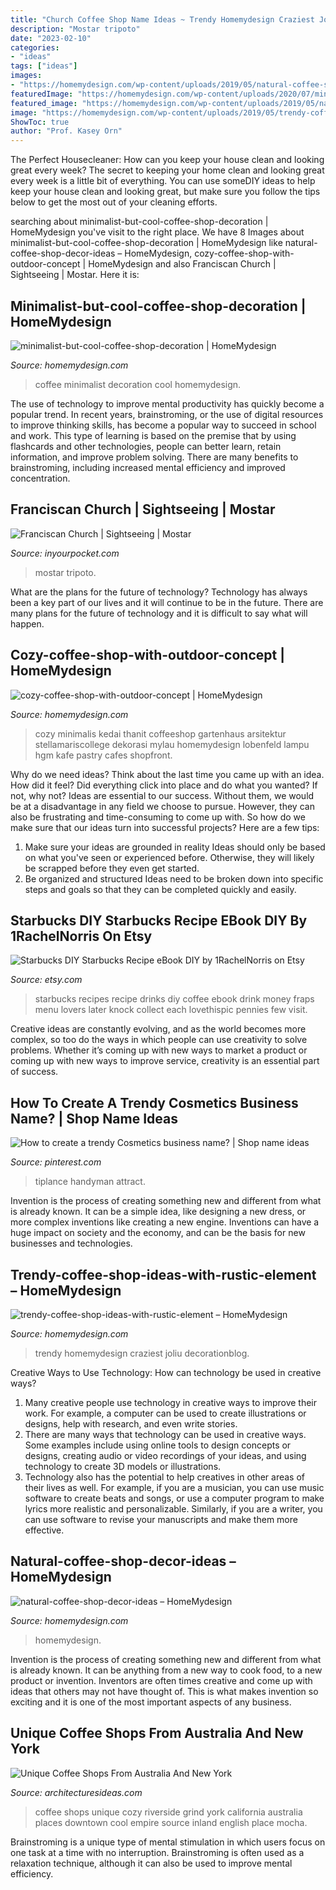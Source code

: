 ```yaml
---
title: "Church Coffee Shop Name Ideas ~ Trendy Homemydesign Craziest Joliu Decorationblog"
description: "Mostar tripoto"
date: "2023-02-10"
categories:
- "ideas"
tags: ["ideas"]
images:
- "https://homemydesign.com/wp-content/uploads/2019/05/natural-coffee-shop-decor-ideas.jpg"
featuredImage: "https://homemydesign.com/wp-content/uploads/2020/07/minimalist-but-cool-coffee-shop-decoration.jpg"
featured_image: "https://homemydesign.com/wp-content/uploads/2019/05/natural-coffee-shop-decor-ideas.jpg"
image: "https://homemydesign.com/wp-content/uploads/2019/05/trendy-coffee-shop-ideas-with-rustic-element.jpg"
ShowToc: true
author: "Prof. Kasey Orn"
---
```



The Perfect Housecleaner: How can you keep your house clean and looking great every week?
The secret to keeping your home clean and looking great every week is a little bit of everything. You can use someDIY ideas to help keep your house clean and looking great, but make sure you follow the tips below to get the most out of your cleaning efforts.

	

		
searching about minimalist-but-cool-coffee-shop-decoration | HomeMydesign you've visit to the right place. We have 8 Images about minimalist-but-cool-coffee-shop-decoration | HomeMydesign like natural-coffee-shop-decor-ideas – HomeMydesign, cozy-coffee-shop-with-outdoor-concept | HomeMydesign and also Franciscan Church | Sightseeing | Mostar. Here it is:
		
    
## Minimalist-but-cool-coffee-shop-decoration | HomeMydesign

<img loading=lazy src="https://homemydesign.com/wp-content/uploads/2020/07/minimalist-but-cool-coffee-shop-decoration.jpg" onerror="this.onerror=null;this.src='https://tse1.mm.bing.net/th?id=OIP.aR1kd_2PLV5Xlq_hLuEHjQHaLH&amp;pid=15.1';" alt="minimalist-but-cool-coffee-shop-decoration | HomeMydesign">

_Source: homemydesign.com_

>coffee minimalist decoration cool homemydesign. 

	

The use of technology to improve mental productivity has quickly become a popular trend. In recent years, brainstroming, or the use of digital resources to improve thinking skills, has become a popular way to succeed in school and work. This type of learning is based on the premise that by using flashcards and other technologies, people can better learn, retain information, and improve problem solving. There are many benefits to brainstroming, including increased mental efficiency and improved concentration.

    
## Franciscan Church | Sightseeing | Mostar

<img loading=lazy src="https://s.inyourpocket.com/gallery/mostar/2020/02/shutterstock-1097027000.jpg" onerror="this.onerror=null;this.src='https://tse1.mm.bing.net/th?id=OIP.dnrnS_j8SPGihXtVnpZAMgHaEA&amp;pid=15.1';" alt="Franciscan Church | Sightseeing | Mostar">

_Source: inyourpocket.com_

>mostar tripoto. 

	

What are the plans for the future of technology?
Technology has always been a key part of our lives and it will continue to be in the future. There are many plans for the future of technology and it is difficult to say what will happen.

    
## Cozy-coffee-shop-with-outdoor-concept | HomeMydesign

<img loading=lazy src="https://homemydesign.com/wp-content/uploads/2020/07/cozy-coffee-shop-with-outdoor-concept.jpg" onerror="this.onerror=null;this.src='https://tse2.mm.bing.net/th?id=OIP.V5H7HoKk21xjC-HvhJDvpwHaJQ&amp;pid=15.1';" alt="cozy-coffee-shop-with-outdoor-concept | HomeMydesign">

_Source: homemydesign.com_

>cozy minimalis kedai thanit coffeeshop gartenhaus arsitektur stellamariscollege dekorasi mylau homemydesign lobenfeld lampu hgm kafe pastry cafes shopfront. 

	

Why do we need ideas?
Think about the last time you came up with an idea. How did it feel? Did everything click into place and do what you wanted? If not, why not?
Ideas are essential to our success. Without them, we would be at a disadvantage in any field we choose to pursue. However, they can also be frustrating and time-consuming to come up with. So how do we make sure that our ideas turn into successful projects? Here are a few tips: 

1) Make sure your ideas are grounded in reality 
Ideas should only be based on what you've seen or experienced before. Otherwise, they will likely be scrapped before they even get started. 
2) Be organized and structured 
Ideas need to be broken down into specific steps and goals so that they can be completed quickly and easily.

    
## Starbucks DIY Starbucks Recipe EBook DIY By 1RachelNorris On Etsy

<img loading=lazy src="http://img1.etsystatic.com/010/0/6681666/il_570xN.424203555_khoi.jpg" onerror="this.onerror=null;this.src='https://tse2.mm.bing.net/th?id=OIP.GFYC_1xpsPWJYsjsYt7pYAHaVA&amp;pid=15.1';" alt="Starbucks DIY Starbucks Recipe eBook DIY by 1RachelNorris on Etsy">

_Source: etsy.com_

>starbucks recipes recipe drinks diy coffee ebook drink money fraps menu lovers later knock collect each lovethispic pennies few visit. 

	

Creative ideas are constantly evolving, and as the world becomes more complex, so too do the ways in which people can use creativity to solve problems. Whether it’s coming up with new ways to market a product or coming up with new ways to improve service, creativity is an essential part of success.

    
## How To Create A Trendy Cosmetics Business Name? | Shop Name Ideas

<img loading=lazy src="https://i.pinimg.com/736x/52/5a/70/525a70f0869c8ae817cac696d54ec870.jpg" onerror="this.onerror=null;this.src='https://tse2.mm.bing.net/th?id=OIP.eOXSPAT4MxuTpTNmiFJEvwHaLH&amp;pid=15.1';" alt="How to create a trendy Cosmetics business name? | Shop name ideas">

_Source: pinterest.com_

>tiplance handyman attract. 

	

Invention is the process of creating something new and different from what is already known. It can be a simple idea, like designing a new dress, or more complex inventions like creating a new engine. Inventions can have a huge impact on society and the economy, and can be the basis for new businesses and technologies.

    
## Trendy-coffee-shop-ideas-with-rustic-element – HomeMydesign

<img loading=lazy src="https://homemydesign.com/wp-content/uploads/2019/05/trendy-coffee-shop-ideas-with-rustic-element.jpg" onerror="this.onerror=null;this.src='https://tse1.mm.bing.net/th?id=OIP.ndA9VUCZXoCTf5ITfJawTwHaJP&amp;pid=15.1';" alt="trendy-coffee-shop-ideas-with-rustic-element – HomeMydesign">

_Source: homemydesign.com_

>trendy homemydesign craziest joliu decorationblog. 

	

Creative Ways to Use Technology: How can technology be used in creative ways?
1. Many creative people use technology in creative ways to improve their work. For example, a computer can be used to create illustrations or designs, help with research, and even write stories.
2. There are many ways that technology can be used in creative ways. Some examples include using online tools to design concepts or designs, creating audio or video recordings of your ideas, and using technology to create 3D models or illustrations.
3. Technology also has the potential to help creatives in other areas of their lives as well. For example, if you are a musician, you can use music software to create beats and songs, or use a computer program to make lyrics more realistic and personalizable. Similarly, if you are a writer, you can use software to revise your manuscripts and make them more effective. 
    
## Natural-coffee-shop-decor-ideas – HomeMydesign

<img loading=lazy src="https://homemydesign.com/wp-content/uploads/2019/05/natural-coffee-shop-decor-ideas.jpg" onerror="this.onerror=null;this.src='https://tse3.mm.bing.net/th?id=OIP.PaweOZoylKJ-_VkfGPYXZAHaLI&amp;pid=15.1';" alt="natural-coffee-shop-decor-ideas – HomeMydesign">

_Source: homemydesign.com_

>homemydesign. 

	

Invention is the process of creating something new and different from what is already known. It can be anything from a new way to cook food, to a new product or invention. Inventors are often times creative and come up with ideas that others may not have thought of. This is what makes invention so exciting and it is one of the most important aspects of any business.

    
## Unique Coffee Shops From Australia And New York

<img loading=lazy src="http://architecturesideas.com/wp-content/uploads/2017/05/02-8.jpg" onerror="this.onerror=null;this.src='https://tse1.mm.bing.net/th?id=OIP.aXs34xpv38mQFCa9NtdzNgHaFj&amp;pid=15.1';" alt="Unique Coffee Shops From Australia And New York">

_Source: architecturesideas.com_

>coffee shops unique cozy riverside grind york california australia places downtown cool empire source inland english place mocha. 

	

Brainstroming is a unique type of mental stimulation in which users focus on one task at a time with no interruption. Brainstroming is often used as a relaxation technique, although it can also be used to improve mental efficiency.

